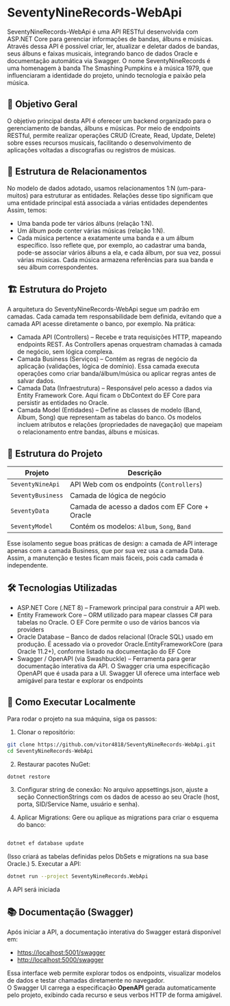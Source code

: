 ﻿# SeventyNineRecords-WebApi
SeventyNineRecords-WebApi é uma API RESTful desenvolvida com ASP.NET Core para gerenciar informações de bandas, álbuns e músicas. Através dessa API é possível criar, ler, atualizar e deletar dados de bandas, seus álbuns e faixas musicais, integrando banco de dados Oracle e documentação automática via Swagger.
O nome SeventyNineRecords é uma homenagem à banda The Smashing Pumpkins e à música 1979, que influenciaram a identidade do projeto, unindo tecnologia e paixão pela música.

## 🎯 Objetivo Geral
O objetivo principal desta API é oferecer um backend organizado para o gerenciamento de bandas, álbuns e músicas. Por meio de endpoints RESTful, permite realizar operações CRUD (Create, Read, Update, Delete) sobre esses recursos musicais, facilitando o desenvolvimento de aplicações voltadas a discografias ou registros de músicas.

## 🔗 Estrutura de Relacionamentos
No modelo de dados adotado, usamos relacionamentos 1:N (um-para-muitos) para estruturar as entidades. Relações desse tipo significam que uma entidade principal está associada a várias entidades dependentes Assim, temos:
- Uma banda pode ter vários álbuns (relação 1:N).
- Um álbum pode conter várias músicas (relação 1:N).
- Cada música pertence a exatamente uma banda e a um álbum específico.
Isso reflete que, por exemplo, ao cadastrar uma banda, pode-se associar vários álbuns a ela, e cada álbum, por sua vez, possui várias músicas. Cada música armazena referências para sua banda e seu álbum correspondentes.

## 🏗 Estrutura do Projeto
A arquitetura do SeventyNineRecords-WebApi segue um padrão em camadas. Cada camada tem responsabilidade bem definida, evitando que a camada API acesse diretamente o banco, por exemplo. Na prática:
- Camada API (Controllers) – Recebe e trata requisições HTTP, mapeando endpoints REST. As Controllers apenas orquestram chamadas à camada de negócio, sem lógica complexa.
- Camada Business (Serviços) – Contém as regras de negócio da aplicação (validações, lógica de domínio). Essa camada executa operações como criar banda/álbum/música ou aplicar regras antes de salvar dados.
- Camada Data (Infraestrutura) – Responsável pelo acesso a dados via Entity Framework Core. Aqui ficam o DbContext do EF Core para persistir as entidades no Oracle.
- Camada Model (Entidades) – Define as classes de modelo (Band, Album, Song) que representam as tabelas do banco. Os modelos incluem atributos e relações (propriedades de navegação) que mapeiam o relacionamento entre bandas, álbuns e músicas.
## 📁 Estrutura do Projeto

| Projeto            | Descrição |
|--------------------|-----------|
| `SeventyNineApi`     | API Web com os endpoints (`Controllers`) |
| `SeventyBusiness` | Camada de lógica de negócio |
| `SeventyData`     | Camada de acesso a dados com EF Core + Oracle |
| `SeventyModel`    | Contém os modelos: `Album`, `Song`, `Band` |

Esse isolamento segue boas práticas de design: a camada de API interage apenas com a camada Business, que por sua vez usa a camada Data. Assim, a manutenção e testes ficam mais fáceis, pois cada camada é independente.

## 🛠 Tecnologias Utilizadas
- ASP.NET Core (.NET 8) – Framework principal para construir a API web.
- Entity Framework Core – ORM utilizado para mapear classes C# para tabelas no Oracle. O EF Core permite o uso de vários bancos via providers
- Oracle Database – Banco de dados relacional (Oracle SQL) usado em produção. É acessado via o provedor Oracle.EntityFrameworkCore (para Oracle 11.2+), conforme listado na documentação do EF Core
- Swagger / OpenAPI (via Swashbuckle) – Ferramenta para gerar documentação interativa da API. O Swagger cria uma especificação OpenAPI que é usada para a UI. Swagger UI oferece uma interface web amigável para testar e explorar os endpoints

## 🚀 Como Executar Localmente
Para rodar o projeto na sua máquina, siga os passos:
1. Clonar o repositório:
```bash
git clone https://github.com/vitor4818/SeventyNineRecords-WebApi.git
cd SeventyNineRecords-WebApi
```
2. Restaurar pacotes NuGet:
```bash
dotnet restore
```
3. Configurar string de conexão:
No arquivo appsettings.json, ajuste a seção ConnectionStrings com os dados de acesso ao seu Oracle
(host, porta, SID/Service Name, usuário e senha).

5. Aplicar Migrations:
Gere ou aplique as migrations para criar o esquema do banco:
```bash

dotnet ef database update
```
(Isso criará as tabelas definidas pelos DbSets e migrations na sua base Oracle.)
5. Executar a API:
```bash
dotnet run --project SeventyNineRecords.WebApi
```
A API será iniciada
##  📚 Documentação (Swagger)

Após iniciar a API, a documentação interativa do Swagger estará disponível em:

- [https://localhost:5001/swagger](https://localhost:5001/swagger)
- [http://localhost:5000/swagger](http://localhost:5000/swagger)

Essa interface web permite explorar todos os endpoints, visualizar modelos de dados e testar chamadas diretamente no navegador.  
O Swagger UI carrega a especificação **OpenAPI** gerada automaticamente pelo projeto, exibindo cada recurso e seus verbos HTTP de forma amigável.
